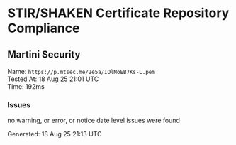 # STIR/SHAKEN Certificate Repository Compliance

## Martini Security

Name: `https://p.mtsec.me/2e5a/IOlMoEB7Ks-L.pem`\
Tested At: 18 Aug 25 21:01 UTC\
Time: 192ms

### Issues

no warning, or error, or notice date level issues were found

Generated: 18 Aug 25 21:13 UTC